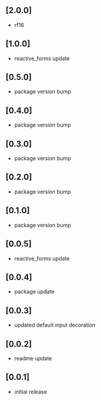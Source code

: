 ## [2.0.0]

* rf16

## [1.0.0]

* reactive_forms update

## [0.5.0]

* package version bump

## [0.4.0]

* package version bump

## [0.3.0]

* package version bump

## [0.2.0]

* package version bump

## [0.1.0]

* package version bump

## [0.0.5]

* reactive_forms update

## [0.0.4]

* package update

## [0.0.3]

* updated default input decoration

## [0.0.2]

* readme update

## [0.0.1]

* initial release
